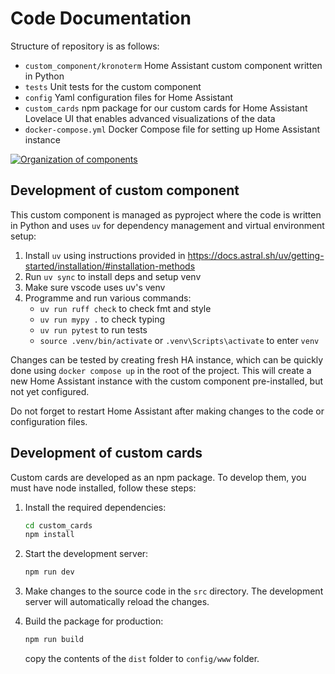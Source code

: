 # Code Documentation

Structure of repository is as follows:

- `custom_component/kronoterm` Home Assistant custom component written in Python
- `tests` Unit tests for the custom component
- `config` Yaml configuration files for Home Assistant
- `custom_cards` npm package for our custom cards for Home Assistant Lovelace UI that enables advanced visualizations of the data
- `docker-compose.yml` Docker Compose file for setting up Home Assistant instance

[![Organization of components](https://img.plantuml.biz/plantuml/svg/ZLPDZzem4BtdLrZqK1KfKYaVos65DXj1bsf58x7jfQqgapXWuTZ8TfRzqFxtZWqbYPCiv135Cy_FxysO4JTAOwdpZ7bgI_aEIvoX5OwtQobodiI22Ods6wf9AP-G5ETCFv0d7J2wvXdX6iNm8hA42gGK-z0Ih1WmbbAno7Q2crsl7geTzu6Cqs6Qr3FNrofVgMUbIJQP75K1ICY4oEFMuUnsF0szjz9XrEXASKpE7TR8up6IQgG5adIzqIYXaiIQ2kvvXOdEdSW82fIYK4okEwWgzDK3zbRqRzxjJXzDuZPNtMu7OONk0g0uxPXC789xyKYOCVHZRk4CrlKDDkh_sj0a8VoF3wIUyLFmnBdI8ljR11fa5yMRSYBNpq4q1zWfwaexWLID3Dcd15qyBBzF7TakQ04zYOHWPs27OyCDt6Hr1lfrkfYVOsDagwMu_rR3lHctHI4--VwaPBcf596aCLaIheGyRIt5K8N147o4tf-QPkwUty1KQSoH2Ux1yhFJ6sHkakz30ZuX2uARsGhPeL2wY5VKv3lVIJUAwBM9w1aHFIlY0felDHe8cRrmZ-rtZQPiWgiy8xB5I2Bst6y0DUhejzdf6ndzevsBg0PrIuEIfG5gf2fiHP8aDDRk2Hrafq1aef7bAu388JH7HCuu0KHArsZ6nDuI7TPcMQkS7OA-WwWfMGxRQZOqFeV_Q_OknwXUh56fM2FaS5H6sq_wacD6Nx0PrSspoBqjEmET2HZlMEc62L7zYLmC36659LM2Er3GMp8TOfceW_4hn_XXZaFnhZp8cGfKtPLzXtQaMx9pfYqos94dWtvNsx4XupPTOmzojgKLJi-x8Jo1VnR_0000)](https://editor.plantuml.com/uml/ZLPDZzem4BtdLrZqK1KfKYaVos65DXj1bsf58x7jfQqgapXWuTZ8TfRzqFxtZWqbYPCiv135Cy_FxysO4JTAOwdpZ7bgI_aEIvoX5OwtQobodiI22Ods6wf9AP-G5ETCFv0d7J2wvXdX6iNm8hA42gGK-z0Ih1WmbbAno7Q2crsl7geTzu6Cqs6Qr3FNrofVgMUbIJQP75K1ICY4oEFMuUnsF0szjz9XrEXASKpE7TR8up6IQgG5adIzqIYXaiIQ2kvvXOdEdSW82fIYK4okEwWgzDK3zbRqRzxjJXzDuZPNtMu7OONk0g0uxPXC789xyKYOCVHZRk4CrlKDDkh_sj0a8VoF3wIUyLFmnBdI8ljR11fa5yMRSYBNpq4q1zWfwaexWLID3Dcd15qyBBzF7TakQ04zYOHWPs27OyCDt6Hr1lfrkfYVOsDagwMu_rR3lHctHI4--VwaPBcf596aCLaIheGyRIt5K8N147o4tf-QPkwUty1KQSoH2Ux1yhFJ6sHkakz30ZuX2uARsGhPeL2wY5VKv3lVIJUAwBM9w1aHFIlY0felDHe8cRrmZ-rtZQPiWgiy8xB5I2Bst6y0DUhejzdf6ndzevsBg0PrIuEIfG5gf2fiHP8aDDRk2Hrafq1aef7bAu388JH7HCuu0KHArsZ6nDuI7TPcMQkS7OA-WwWfMGxRQZOqFeV_Q_OknwXUh56fM2FaS5H6sq_wacD6Nx0PrSspoBqjEmET2HZlMEc62L7zYLmC36659LM2Er3GMp8TOfceW_4hn_XXZaFnhZp8cGfKtPLzXtQaMx9pfYqos94dWtvNsx4XupPTOmzojgKLJi-x8Jo1VnR_0000)

## Development of custom component

This custom component is managed as pyproject where the code is written in Python and uses `uv` for dependency management and virtual environment setup:

1. Install `uv` using instructions provided in <https://docs.astral.sh/uv/getting-started/installation/#installation-methods>
2. Run `uv sync` to install deps and setup venv
3. Make sure vscode uses uv's venv
4. Programme and run various commands:
   - `uv run ruff check` to check fmt and style
   - `uv run mypy .` to check typing
   - `uv run pytest` to run tests
   - `source .venv/bin/activate` or `.venv\Scripts\activate` to enter `venv`

Changes can be tested by creating fresh HA instance, which can be quickly done using `docker compose up` in the root of the project. This will create a new Home Assistant instance with the custom component pre-installed, but not yet configured.

Do not forget to restart Home Assistant after making changes to the code or configuration files.

## Development of custom cards

Custom cards are developed as an npm package. To develop them, you must have node installed, follow these steps:

1. Install the required dependencies:

   ```bash
   cd custom_cards
   npm install
   ```

2. Start the development server:

   ```bash
   npm run dev
   ```

3. Make changes to the source code in the `src` directory. The development server will automatically reload the changes.

4. Build the package for production:

   ```bash
   npm run build
   ```

   copy the contents of the `dist` folder to `config/www` folder.
